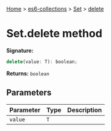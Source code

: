 [Home](./index) &gt; [es6-collections](./es6-collections.md) &gt; [Set](./es6-collections.set.md) &gt; [delete](./es6-collections.set.delete.md)

# Set.delete method


**Signature:**
```javascript
delete(value: T): boolean;
```
**Returns:** `boolean`

## Parameters

|  Parameter | Type | Description |
|  --- | --- | --- |
|  `value` | `T` |  |

